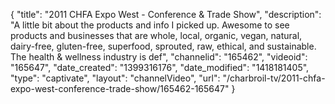 {
    "title": "2011 CHFA Expo West - Conference & Trade Show",
    "description": "A little bit about the products and info I picked up. Awesome to see products and businesses that are whole, local, organic, vegan, natural, dairy-free, gluten-free, superfood, sprouted, raw, ethical, and sustainable. The health & wellness industry is def",
    "channelid": "165462",
    "videoid": "165647",
    "date_created": "1399316176",
    "date_modified": "1418181405",
    "type": "captivate",
    "layout": "channelVideo",
    "url": "\/charbroil-tv\/2011-chfa-expo-west-conference-trade-show\/165462-165647"
}